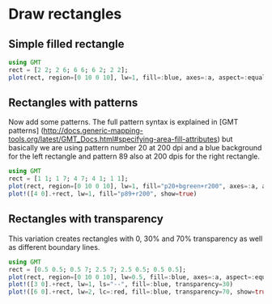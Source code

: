 # Draw rectangles

## Simple filled rectangle

```julia
using GMT
rect = [2 2; 2 6; 6 6; 6 2; 2 2];
plot(rect, region=[0 10 0 10], lw=1, fill=:blue, axes=:a, aspect=:equal, show=true)
```

## Rectangles with patterns

Now add some patterns. The full pattern syntax is explained in [GMT patterns]
(http://docs.generic-mapping-tools.org/latest/GMT_Docs.html#specifying-area-fill-attributes)
but basically we are using pattern number 20 at 200 dpi and a blue background for the left rectangle
and pattern 89 also at 200 dpis for the right rectangle.

```julia
using GMT
rect = [1 1; 1 7; 4 7; 4 1; 1 1];
plot(rect, region=[0 10 0 10], lw=1, fill="p20+bgreen+r200", axes=:a, aspect=:equal)
plot!([4 0].+rect, lw=1, fill="p89+r200", show=true)
```

## Rectangles with transparency

This variation creates rectangles with 0, 30% and 70% transparency as well as different boundary lines.

```julia
using GMT
rect = [0.5 0.5; 0.5 7; 2.5 7; 2.5 0.5; 0.5 0.5];
plot(rect, region=[0 10 0 10], lw=0.5, fill=:blue, axes=:a, aspect=:equal)
plot!([3 0].+rect, lw=1, ls="--", fill=:blue, transparency=30)
plot!([6 0].+rect, lw=2, lc=:red, fill=:blue, transparency=70, show=true)
```